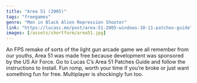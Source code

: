 ```yaml
---
title: "Area 51 (2005)"
tags: "freegames"
genre: "Men in Black Alien Repression Shooter"
link: "https://lucasc.me/post/area-51-2005-windows-10-11-patches-guide"
images: [/assets/shortform/area51.jpg] 
---
```


An FPS remake of sorts of the light gun arcade game we all remember from our youths, Area 51 was made free because development was sponsored by the US Air Force. Go to Lucas C’s Area 51 Patches Guide and follow the instructions to install. Fun romp, worth your time if you’re broke or just want something fun for free. Multiplayer is shockingly fun too.
